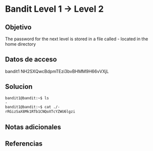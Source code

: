 # Bandit Level 1 → Level 2


## Objetivo
The password for the next level is stored in a file called - located in the home directory

## Datos de acceso

bandit1
NH2SXQwcBdpmTEzi3bvBHMM9H66vVXjL
## Solucion
``` bash
bandit1@bandit:~$ ls
-
bandit1@bandit:~$ cat ./-
rRGizSaX8Mk1RTb1CNQoXTcYZWU6lgzi

```

## Notas adicionales

## Referencias
